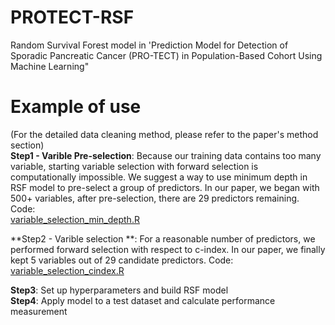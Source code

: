 # PROTECT-RSF
Random Survival Forest model in 'Prediction Model for Detection of Sporadic Pancreatic Cancer (PRO-TECT) in Population-Based Cohort Using Machine Learning"

# Example of use <br />

(For the detailed data cleaning method, please refer to the paper's method section) <br />
**Step1 - Varible Pre-selection**: Because our training data contains too many variable, starting variable selection with forward selection is computationally impossible. We suggest a way to use minimum depth in RSF model to pre-select a group of predictors. In our paper, we began with 500+ variables, after pre-selection, there are 29 predictors remaining. Code: <br />
[variable_selection_min_depth.R](https://github.com/kpsc-informatics/PROTECT-RSF/blob/main/variable_selection_min_depth.R)<br />

**Step2 - Varible selection **:  For a reasonable number of predictors, we performed forward selection with respect to c-index. In our paper, we finally kept 5 variables out of 29 candidate predictors. Code: <br />
[variable_selection_cindex.R](https://github.com/kpsc-informatics/PROTECT-RSF/blob/main/variable_selection_cindex.R)<br />

**Step3**: Set up hyperparameters and build RSF model <br />
**Step4**: Apply model to a test dataset and calculate performance measurement 
